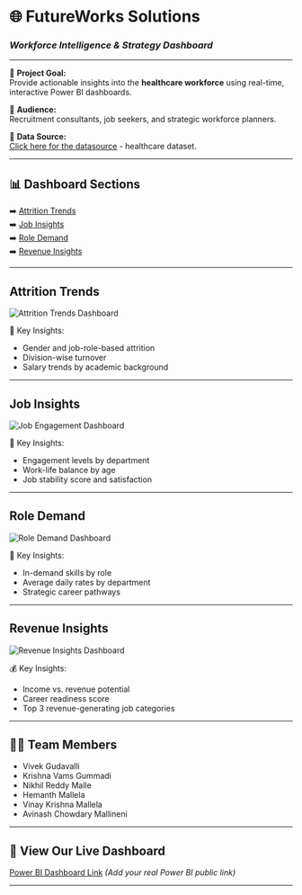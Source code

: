 <link rel="stylesheet" href="custom.css">

# 🌐 FutureWorks Solutions  
### *Workforce Intelligence & Strategy Dashboard*

---

🔹 **Project Goal:**  
Provide actionable insights into the **healthcare workforce** using real-time, interactive Power BI dashboards.

🔹 **Audience:**  
Recruitment consultants, job seekers, and strategic workforce planners.

🔹 **Data Source:**  
[Click here for the datasource](https://www.kaggle.com/datasets/pavansubhasht/ibm-hr-analytics-attrition-dataset) -  healthcare dataset.

---

## 📊 Dashboard Sections

➡️ [Attrition Trends](#attrition-trends)  
➡️ [Job Insights](#job-insights)  
➡️ [Role Demand](#role-demand)  
➡️ [Revenue Insights](#revenue-insights)

---

## Attrition Trends  
![Attrition Trends Dashboard](https://github.com/user-attachments/assets/b5a7ce00-0ed7-4420-a6b6-e5a2d9b070fa)

🧩 Key Insights:
- Gender and job-role-based attrition  
- Division-wise turnover  
- Salary trends by academic background  

---

## Job Insights  
![Job Engagement Dashboard](https://github.com/user-attachments/assets/f09fc0d1-f2f7-437d-b12a-664d8d46b8df)


👥 Key Insights:
- Engagement levels by department  
- Work-life balance by age  
- Job stability score and satisfaction  

---

## Role Demand  
![Role Demand Dashboard](https://github.com/user-attachments/assets/135f0295-9950-4fe6-aee7-f74051f3b531)


🧠 Key Insights:
- In-demand skills by role  
- Average daily rates by department  
- Strategic career pathways  

---

## Revenue Insights  
![Revenue Insights Dashboard](https://github.com/user-attachments/assets/3d470923-e802-49b9-a4ac-1d20d8ccc79a)


💰 Key Insights:
- Income vs. revenue potential  
- Career readiness score  
- Top 3 revenue-generating job categories  

---

## 👨‍💻 Team Members 

- Vivek Gudavalli  
- Krishna Vams Gummadi  
- Nikhil Reddy Malle  
- Hemanth Mallela  
- Vinay Krishna Mallela  
- Avinash Chowdary Mallineni  

---

## 🔗 View Our Live Dashboard  
[Power BI Dashboard Link](#) *(Add your real Power BI public link)*

---

